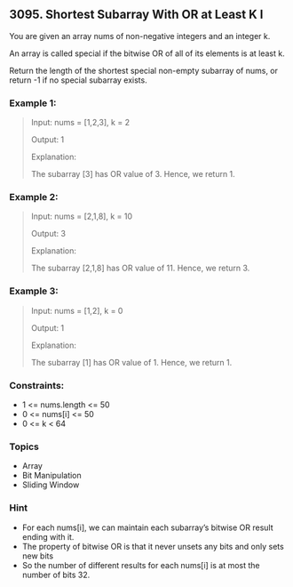## 3095. Shortest Subarray With OR at Least K I
You are given an array nums of non-negative integers and an integer k.

An array is called special if the bitwise OR of all of its elements is at least k.

Return the length of the shortest special non-empty subarray of nums, or return -1 if no special subarray exists.

### Example 1:

> Input: nums = [1,2,3], k = 2
> 
> Output: 1
> 
> Explanation:
> 
> The subarray [3] has OR value of 3. Hence, we return 1.

### Example 2:

> Input: nums = [2,1,8], k = 10
> 
> Output: 3
> 
> Explanation:
> 
> The subarray [2,1,8] has OR value of 11. Hence, we return 3.

### Example 3:

> Input: nums = [1,2], k = 0
> 
> Output: 1
> 
> Explanation:
> 
> The subarray [1] has OR value of 1. Hence, we return 1.

### Constraints:

- 1 <= nums.length <= 50
- 0 <= nums[i] <= 50
- 0 <= k < 64

### Topics
- Array
- Bit Manipulation
- Sliding Window

### Hint

- For each nums[i], we can maintain each subarray’s bitwise OR result ending with it.
- The property of bitwise OR is that it never unsets any bits and only sets new bits
- So the number of different results for each nums[i] is at most the number of bits 32.
